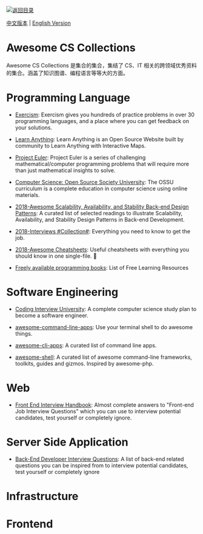 [![返回目录](https://parg.co/UGo)](https://github.com/wxyyxc1992/Awesome-Reference)

[中文版本](./Awesome-CS-Collections.md) | [English Version](./Awesome-CS-Collections-en.md)

# Awesome CS Collections

Awesome CS Collections 是集合的集合，集结了 CS、IT 相关的跨领域优秀资料的集合。涵盖了知识图谱、编程语言等等大的方面。

# Programming Language

* [Exercism](http://exercism.io/): Exercism gives you hundreds of practice problems in over 30 programming languages, and a place where you can get feedback on your solutions.

* [Learn Anything](https://github.com/learn-anything/learn-anything): Learn Anything is an Open Source Website built by community to Learn Anything with Interactive Maps.

* [Project Euler](https://projecteuler.net/about): Project Euler is a series of challenging mathematical/computer programming problems that will require more than just mathematical insights to solve.

* [Computer Science: Open Source Society University](https://github.com/ossu/computer-science): The OSSU curriculum is a complete education in computer science using online materials.

* [2018-Awesome Scalability, Availability, and Stability Back-end Design Patterns](https://github.com/binhnguyennus/awesome-scalability):
  A curated list of selected readings to illustrate Scalability, Availability, and Stability Design Patterns in Back-end Development.

* [2018-Interviews #Collection#](https://github.com/kdn251/interviews): Everything you need to know to get the job.

* [2018-Awesome Cheatsheets](https://github.com/LeCoupa/awesome-cheatsheets): Useful cheatsheets with everything you should know in one single-file. 🚀

* [Freely available programming books](https://github.com/EbookFoundation/free-programming-books): List of Free Learning Resources

# Software Engineering

* [Coding Interview University](https://github.com/jwasham/coding-interview-university): A complete computer science study plan to become a software engineer.

* [awesome-command-line-apps](https://github.com/herrbischoff/awesome-command-line-apps): Use your terminal shell to do awesome things.

* [awesome-cli-apps](https://github.com/agarrharr/awesome-cli-apps): A curated list of command line apps.

* [awesome-shell](https://github.com/alebcay/awesome-shell): A curated list of awesome command-line frameworks, toolkits, guides and gizmos. Inspired by awesome-php.

# Web

* [Front End Interview Handbook](https://github.com/yangshun/front-end-interview-handbook): Almost complete answers to "Front-end Job Interview Questions" which you can use to interview potential candidates, test yourself or completely ignore.

# Server Side Application

* [Back-End Developer Interview Questions](https://parg.co/UXF): A list of back-end related questions you can be inspired from to interview potential candidates, test yourself or completely ignore

# Infrastructure

# Frontend
